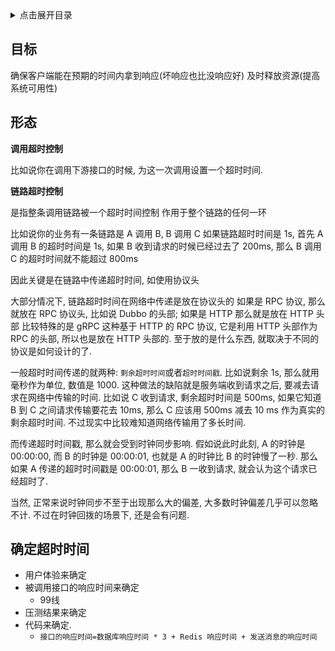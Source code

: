 <details>
<summary>点击展开目录</summary>

- [目标](#目标)
- [形态](#形态)
- [确定超时时间](#确定超时时间)

</details>

## 目标

确保客户端能在预期的时间内拿到响应(坏响应也比没响应好)
及时释放资源(提高系统可用性)

## 形态

**调用超时控制**

比如说你在调用下游接口的时候, 为这一次调用设置一个超时时间.

**链路超时控制**

是指整条调用链路被一个超时时间控制
作用于整个链路的任何一环

比如说你的业务有一条链路是 A 调用 B, B 调用 C
如果链路超时时间是 1s, 首先 A 调用 B 的超时时间是 1s, 如果 B 收到请求的时候已经过去了 200ms, 那么 B 调用 C 的超时时间就不能超过 800ms

因此关键是在链路中传递超时时间, 如使用协议头

大部分情况下, 链路超时时间在网络中传递是放在协议头的
如果是 RPC 协议, 那么就放在 RPC 协议头, 比如说 Dubbo 的头部; 如果是 HTTP 那么就是放在 HTTP 头部
比较特殊的是 gRPC 这种基于 HTTP 的 RPC 协议, 它是利用 HTTP 头部作为 RPC 的头部, 所以也是放在 HTTP 头部的.
至于放的是什么东西, 就取决于不同的协议是如何设计的了.


一般超时时间传递的就两种: `剩余超时时间`或者`超时时间戳`.
比如说剩余 1s, 那么就用毫秒作为单位, 数值是 1000.
这种做法的缺陷就是服务端收到请求之后, 要减去请求在网络中传输的时间.
比如说 C 收到请求, 剩余超时时间是 500ms, 如果它知道 B 到 C 之间请求传输要花去 10ms, 那么 C 应该用 500ms 减去 10 ms 作为真实的剩余超时时间.
不过现实中比较难知道网络传输用了多长时间.

而传递超时时间戳, 那么就会受到时钟同步影响.
假如说此时此刻, A 的时钟是 00:00:00, 而 B 的时钟是 00:00:01, 也就是 A 的时钟比 B 的时钟慢了一秒.
那么如果 A 传递的超时时间戳是 00:00:01, 那么 B 一收到请求, 就会认为这个请求已经超时了.

当然, 正常来说时钟同步不至于出现那么大的偏差, 大多数时钟偏差几乎可以忽略不计.
不过在时钟回拨的场景下, 还是会有问题.


## 确定超时时间


* 用户体验来确定
* 被调用接口的响应时间来确定
  * 99线
* 压测结果来确定
* 代码来确定.
  * `接口的响应时间=数据库响应时间 * 3 + Redis 响应时间 + 发送消息的响应时间`
